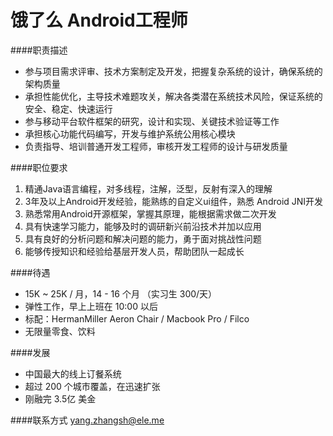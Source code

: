 饿了么 Android工程师
========== 

####职责描述
- 参与项目需求评审、技术方案制定及开发，把握复杂系统的设计，确保系统的架构质量
- 承担性能优化，主导技术难题攻关，解决各类潜在系统技术风险，保证系统的安全、稳定、快速运行
- 参与移动平台软件框架的研究，设计和实现、关键技术验证等工作
- 承担核心功能代码编写，开发与维护系统公用核心模块
- 负责指导、培训普通开发工程师，审核开发工程师的设计与研发质量  

####职位要求
1. 精通Java语言编程，对多线程，注解，泛型，反射有深入的理解
2. 3年及以上Android开发经验，能熟练的自定义ui组件，熟悉 Android JNI开发
3. 熟悉常用Android开源框架，掌握其原理，能根据需求做二次开发
4. 具有快速学习能力，能够及时的调研新兴前沿技术并加以应用
5. 具有良好的分析问题和解决问题的能力，勇于面对挑战性问题
6. 能够传授知识和经验给基层开发人员，帮助团队一起成长  

####待遇
- 15K ~ 25K / 月，14 - 16 个月 （实习生 300/天）
- 弹性工作，早上上班在 10:00 以后
- 标配：HermanMiller Aeron Chair / Macbook Pro / Filco
- 无限量零食、饮料

####发展
- 中国最大的线上订餐系统
- 超过 200 个城市覆盖，在迅速扩张
- 刚融完 3.5亿 美金

####联系方式
[yang.zhangsh@ele.me](mailto:yang.zhangsh@ele.me)
